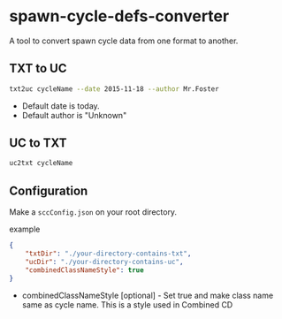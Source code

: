 # spawn-cycle-defs-converter

A tool to convert spawn cycle data from one format to another.

## TXT to UC

```sh
txt2uc cycleName --date 2015-11-18 --author Mr.Foster
```
- Default date is today.
- Default author is "Unknown"

## UC to TXT

```sh
uc2txt cycleName
```

## Configuration

Make a `sccConfig.json` on your root directory.

example
```json
{
	"txtDir": "./your-directory-contains-txt",
	"ucDir": "./your-directory-contains-uc",
	"combinedClassNameStyle": true
}
```
- combinedClassNameStyle [optional] - Set true and make class name same as cycle name. This is a style used in Combined CD
